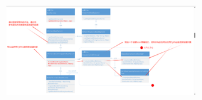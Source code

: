 ![bean自动注册有参构造对象](https://github.com/lanhaifanxing/my-spring/blob/06cad38712ad52077adab22238eaebe8084ff72c/springImg/spring-bean-constructor.png)
